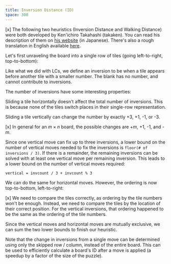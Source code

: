 ```yaml
---
title: Inversion Distance (ID)
space: 300
---
```


[x] The following two heuristics (Inversion Distance and Walking Distance) were both developed by Ken'ichiro Takahashi (takaken). You can read his description of them on [his website](http://www.ic-net.or.jp/home/takaken/nt/slide/solve15.html) (in Japanese). There's also a rough translation in English available [here](https://web.archive.org/web/20141224035932/http://juropollo.xe0.ru:80/stp_wd_translation_en.htm).

Let's first unraveling the board into a single row of tiles (going left-to-right, top-to-bottom):

Like what we did with LCs, we define an inversion to be when a tile appears before another tile with a smaller number. The blank has no number, and cannot contribute to inversions.

The number of inversions have some interesting properties:

Sliding a tile horizontally doesn't affect the total number of inversions. This is because none of the tiles switch places in their single-row representation.

Sliding a tile vertically can change the number by exactly +3, +1, -1, or -3.

[x] In general for an $m \times n$ board, the possible changes are +$m$, +1, -1, and -$m$.

Since one vertical move can fix up to three inversions, a lower bound on the number of vertical moves needed to fix the inversions is `floor(# of inversions / 3)`. If there is a remainder, the remaining inversions can be solved with at least one vertical move per remaining inversion. This leads to a lower bound on the number of vertical moves required:

`vertical = invcount / 3 + invcount % 3`

We can do the same for horizontal moves. However, the ordering is now top-to-bottom, left-to-right:

[x] We need to compare the tiles correctly, as ordering by the tile numbers won't be enough. Instead, we need to compare the tiles by the location of their correct position. For the vertical inversions, that ordering happened to be the same as the ordering of the tile numbers.

Since the vertical moves and horizontal moves are mutually exclusive, we can sum the two lower bounds to finish our heuristic.

Note that the change in inversions from a single move can be determined using only the skipped row / column, instead of the entire board. This can be used to efficiently calculate a board's ID after a move is applied (a speedup by a factor of the size of the puzzle).
